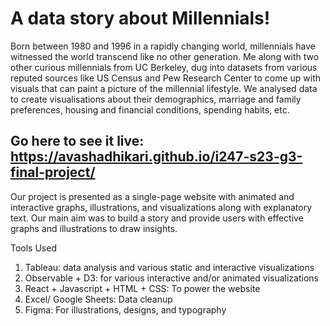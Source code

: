 # A data story about Millennials! 
Born between 1980 and 1996 in a rapidly changing world, millennials have witnessed the world transcend like no other generation. Me along with two other curious millennials from UC Berkeley, dug into datasets from various reputed sources like US Census and Pew Research Center to come up with visuals that can paint a picture of the millennial lifestyle. We analysed data to create visualisations about their demographics, marriage and family preferences, housing and financial conditions, spending habits, etc. 

## Go here to see it live: https://avashadhikari.github.io/i247-s23-g3-final-project/

Our project is presented as a single-page website with animated and interactive graphs,
illustrations, and visualizations along with explanatory text. Our main aim was to build a
story and provide users with effective graphs and illustrations to draw insights.

Tools Used
1. Tableau: data analysis and various static and interactive visualizations
2. Observable + D3: for various interactive and/or animated visualizations
3. React + Javascript + HTML + CSS: To power the website
4. Excel/ Google Sheets: Data cleanup
5. Figma: For illustrations, designs, and typography
